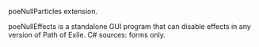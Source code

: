 poeNullParticles extension.

poeNullEffects is a standalone GUI program that can disable effects in any version of Path of Exile. C# sources: forms only.